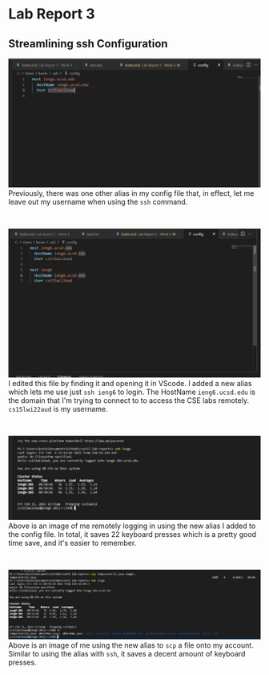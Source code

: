 # Lab Report 3

## Streamlining ssh Configuration 
![oops](ssh-config-before.png) 
Previously, there was one other alias in my config file that, in effect, let me leave out my username when using the `ssh` command. 

 <br>

![oops](ssh-config-after.png)
I edited this file by finding it and opening it in VScode. I added a new alias which lets me use just `ssh ieng6` to login. The HostName `ieng6.ucsd.edu` is the domain that I'm trying to connect to to access the CSE labs remotely. `cs15lwi22aud` is my username.

<br>

![oops](login-new-alias.png) 
Above is an image of me remotely logging in using the new alias I added to the config file. In total, it saves 22 keyboard presses which is a pretty good time save, and it's easier to remember. 

<br>

![oops](scp-using-alias.png) 
Above is an image of me using the new alias to `scp` a file onto my account. Similar to using the alias with `ssh`, it saves a decent amount of keyboard presses.

